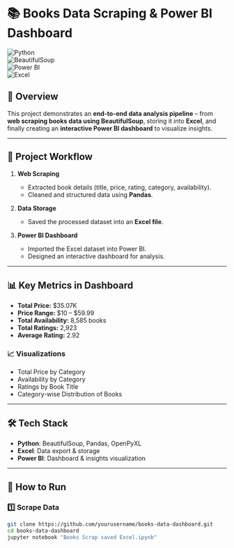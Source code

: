 

# 📚 Books Data Scraping & Power BI Dashboard  

![Python](https://img.shields.io/badge/Python-3.8%2B-blue.svg)  
![BeautifulSoup](https://img.shields.io/badge/BeautifulSoup-Web%20Scraping-brightgreen.svg)  
![Power BI](https://img.shields.io/badge/Power%20BI-Dashboard-yellow.svg)  
![Excel](https://img.shields.io/badge/Excel-Data%20Storage-success.svg)  

## 📌 Overview  
This project demonstrates an **end-to-end data analysis pipeline** – from **web scraping books data using BeautifulSoup**, storing it into **Excel**, and finally creating an **interactive Power BI dashboard** to visualize insights.  

---

## 🔹 Project Workflow  
1. **Web Scraping**  
   - Extracted book details (title, price, rating, category, availability).  
   - Cleaned and structured data using **Pandas**.  

2. **Data Storage**  
   - Saved the processed dataset into an **Excel file**.  

3. **Power BI Dashboard**  
   - Imported the Excel dataset into Power BI.  
   - Designed an interactive dashboard for analysis.  

---

## 📊 Key Metrics in Dashboard  
- **Total Price:** $35.07K  
- **Price Range:** $10 – $59.99  
- **Total Availability:** 8,585 books  
- **Total Ratings:** 2,923  
- **Average Rating:** 2.92  

### 📈 Visualizations  
- Total Price by Category  
- Availability by Category  
- Ratings by Book Title  
- Category-wise Distribution of Books  

---

## 🛠️ Tech Stack  
- **Python**: BeautifulSoup, Pandas, OpenPyXL  
- **Excel**: Data export & storage  
- **Power BI**: Dashboard & insights visualization  

---

## 🚀 How to Run  

### 1️⃣ Scrape Data  
```bash
git clone https://github.com/yourusername/books-data-dashboard.git
cd books-data-dashboard
jupyter notebook "Books Scrap saved Excel.ipynb"
